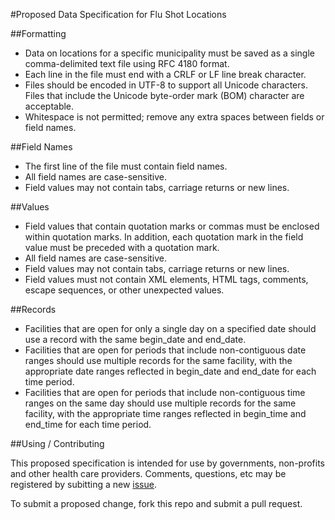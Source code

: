 #Proposed Data Specification for Flu Shot Locations

##Formatting

* Data on locations for a specific municipality must be saved as a single comma-delimited text file using RFC 4180 format.
* Each line in the file must end with a CRLF or LF line break character.
* Files should be encoded in UTF-8 to support all Unicode characters. Files that include the Unicode byte-order mark (BOM) character are acceptable.
* Whitespace is not permitted; remove any extra spaces between fields or field names. 

##Field Names

* The first line of the file must contain field names.
* All field names are case-sensitive.
* Field values may not contain tabs, carriage returns or new lines.

##Values

* Field values that contain quotation marks or commas must be enclosed within quotation marks. In addition, each quotation mark in the field value must be preceded with a quotation mark. 
* All field names are case-sensitive.
* Field values may not contain tabs, carriage returns or new lines.
* Field values must not contain XML elements, HTML tags, comments, escape sequences, or other unexpected values.

##Records

* Facilities that are open for only a single day on a specified date should use a record with the same begin_date and end_date.
* Facilities that are open for periods that include non-contiguous date ranges should use multiple records for the same facility, with the appropriate date ranges reflected in begin_date and end_date for each time period.
* Facilities that are open for periods that include non-contiguous time ranges on the same day should use multiple records for the same facility, with the appropriate time ranges reflected in begin_time and end_time for each time period.

##Using / Contributing

This proposed specification is intended for use by governments, non-profits and other health care providers. Comments, questions, etc may be registered by subitting a new [issue](issues).

To submit a proposed change, fork this repo and submit a pull request.
